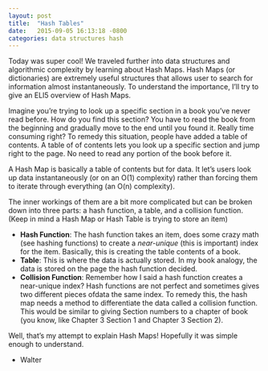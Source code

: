 ```yaml
---
layout: post
title:  "Hash Tables"
date:   2015-09-05 16:13:18 -0800
categories: data structures hash
---
```

Today was super cool! We traveled further into data structures and 
algorithmic complexity by learning about Hash Maps. Hash Maps (or 
dictionaries) are extremely useful structures that allows user to search
 for information almost instantaneously. To understand the importance, 
I’ll try to give an ELI5 overview of Hash Maps.

Imagine you’re 
trying to look up a specific section in a book you’ve never read before. How do you find this section? You have to read the book from the beginning and gradually move to the end until you found it. Really time consuming right? To remedy this situation, people have added a table of contents. A table of of contents lets you look up a specific section and jump right to the page. No need to read any portion of the book before it.

A Hash Map is basically a table of contents but for data. It let’s users look up data instantaneously (or on an O(1) complexity) rather than forcing them to iterate through everything (an O(n) complexity).

The inner workings of them are a bit more complicated but can be broken down into three parts: a hash function, a table, and a collision function. (Keep in mind a Hash Map or Hash Table is trying to store an item)

*   **Hash Function**: The hash function takes an item, does some crazy math (see hashing functions) to create a _near-unique_ (this is important) index for the item. Basically, this is creating the table contents of a book.
*   **Table**: This is where the data is actually stored. In my book analogy, the data is stored on the page the hash function decided.
*   **Collision Function**:
 Remember how I said a hash function creates a near-unique index? Hash functions are not perfect and sometimes gives two different pieces ofdata the same index. To remedy this, the hash map needs a method to differentiate the data called a collision function. This would be similar to giving Section numbers to a chapter of book (you know, like Chapter 3 Section 1 and Chapter 3 Section 2).

Well, that’s my attempt to explain Hash Maps! Hopefully it was simple enough to understand.

- Walter